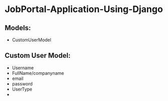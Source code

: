 # JobPortal-Application-Using-Django

## Models:
+ CustomUserModel

## Custom User Model:
+ Username
+ FullName/companyname
+ email
+ password
+ UserType
+ 